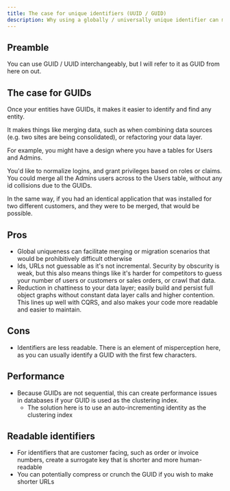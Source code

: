 ```yaml
---
title: The case for unique identifiers (UUID / GUID)
description: Why using a globally / universally unique identifier can make your applications more scalable and maintainable
---
```


## Preamble

You can use GUID / UUID interchangeably, but I will refer to it as GUID from here on out.

## The case for GUIDs

Once your entities have GUIDs, it makes it easier to identify and find any entity.

It makes things like merging data, such as when combining data sources (e.g. two sites are being consolidated), or refactoring your data layer.

For example, you might have a design where you have a tables for Users and Admins.

You'd like to normalize logins, and grant privileges based on roles or claims. You could merge all the Admins users across to the Users table, without any id collisions due to the GUIDs.

In the same way, if you had an identical application that was installed for two different customers, and they were to be merged, that would be possible.

## Pros

* Global uniqueness can facilitate merging or migration scenarios that would be prohibitively difficult otherwise
* Ids, URLs not guessable as it's not incremental. Security by obscurity is weak, but this also means things like it's harder for competitors to guess your number of users or customers or sales orders, or crawl that data.
* Reduction in chattiness to your data layer; easily build and persist full object graphs without constant data layer calls and higher contention. This lines up well with CQRS, and also makes your code more readable and easier to maintain.

## Cons

* Identifiers are less readable. There is an element of misperception here, as you can usually identify a GUID with the first few characters.

## Performance

* Because GUIDs are not sequential, this can create performance issues in databases if your GUID is used as the clustering index.
  * The solution here is to use an auto-incrementing identity as the clustering index

## Readable identifiers

* For identifiers that are customer facing, such as order or invoice numbers, create a surrogate key that is shorter and more human-readable
* You can potentially compress or crunch the GUID if you wish to make shorter URLs